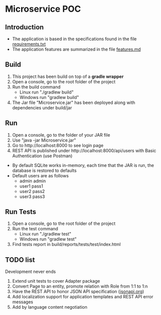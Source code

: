 # Microservice POC

## Introduction

*   The application is based in the specifications found in the file [requirements.txt](requirements.txt)
*   The application features are summarized in the file [features.md](features.md)

## Build

1.  This project has been build on top of a **gradle wrapper**
2.  Open a console, go to the root folder of the project
3.  Run the build command
	*   Linux run "./gradlew build"
	*   Windows run "gradlew build"
4.  The Jar file "Microservice.jar" has been deployed along with dependencies under build/jar

## Run

1.  Open a console, go to the folder of your JAR file
2.  Use "java -jar Microservice.jar"
3.  Go to http://localhost:8000 to see login page
4.  REST API is published under http://localhost:8000/api/users with Basic Authentication (use Postman)

*   By default SQLite works in-memory, each time that the JAR is run, the database is restored to defaults
*   Default users are as follows
	*   admin admin
	*   user1 pass1
	*   user2 pass2
	*   user3 pass3

## Run Tests

1.  Open a console, go to the root folder of the project
2.  Run the test command
	*   Linux run "./gradlew test"
	*   Windows run "gradlew test"
4.  Find tests report in build/reports/tests/test/index.html

## TODO list

Development never ends

1.  Extend unit tests to cover Adapter package
2.  Convert Page to an entity, promote relation with Role from 1:1 to 1:n
3.  Have the REST API to honor JSON API specification ([jsonapi.org](http://jsonapi.org/))
4.  Add localization support for application templates and REST API error messages
5.  Add by language content negotiation
